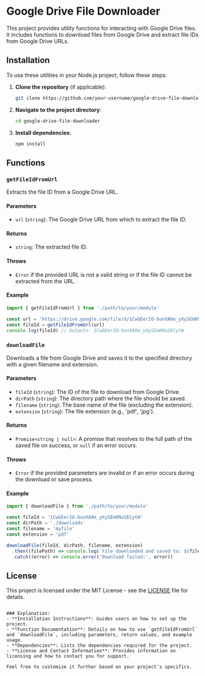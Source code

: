 # Google Drive File Downloader

This project provides utility functions for interacting with Google Drive files. It includes functions to download files from Google Drive and extract file IDs from Google Drive URLs.

## Installation

To use these utilities in your Node.js project, follow these steps:

1. **Clone the repository** (if applicable):

   ```bash
   git clone https://github.com/your-username/google-drive-file-downloader.git
   ```

2. **Navigate to the project directory**:

   ```bash
   cd google-drive-file-downloader
   ```

3. **Install dependencies**:
   ```bash
   npm install
   ```

## Functions

### `getFileIdFromUrl`

Extracts the file ID from a Google Drive URL.

#### Parameters

- `url` (`string`): The Google Drive URL from which to extract the file ID.

#### Returns

- `string`: The extracted file ID.

#### Throws

- `Error` if the provided URL is not a valid string or if the file ID cannot be extracted from the URL.

#### Example

```javascript
import { getFileIdFromUrl } from './path/to/your/module'

const url = 'https://drive.google.com/file/d/1CwGEerIO-bunXA0e_yXySEmKNuSECytW/view?usp=sharing'
const fileId = getFileIdFromUrl(url)
console.log(fileId) // Outputs: 1CwGEerIO-bunXA0e_yXySEmKNuSECytW

````

### `downloadFile`

Downloads a file from Google Drive and saves it to the specified directory with a given filename and extension.

#### Parameters

- `fileId` (`string`): The ID of the file to download from Google Drive.
- `dirPath` (`string`): The directory path where the file should be saved.
- `filename` (`string`): The base name of the file (excluding the extension).
- `extension` (`string`): The file extension (e.g., 'pdf', 'jpg').

#### Returns

- `Promise<string | null>`: A promise that resolves to the full path of the saved file on success, or `null` if an error occurs.

#### Throws

- `Error` if the provided parameters are invalid or if an error occurs during the download or save process.

#### Example

```javascript
import { downloadFile } from './path/to/your/module'

const fileId = '1CwGEerIO-bunXA0e_yXySEmKNuSECytW'
const dirPath = './downloads'
const filename = 'myfile'
const extension = 'pdf'

downloadFile(fileId, dirPath, filename, extension)
  .then((filePath) => console.log(`File downloaded and saved to: ${filePath}`))
  .catch((error) => console.error('Download failed:', error))
````


## License

This project is licensed under the MIT License - see the [LICENSE](LICENSE) file for details.


```

### Explanation:
- **Installation Instructions**: Guides users on how to set up the project.
- **Function Documentation**: Details on how to use `getFileIdFromUrl` and `downloadFile`, including parameters, return values, and example usage.
- **Dependencies**: Lists the dependencies required for the project.
- **License and Contact Information**: Provides information on licensing and how to contact you for support.

Feel free to customize it further based on your project's specifics.
```
